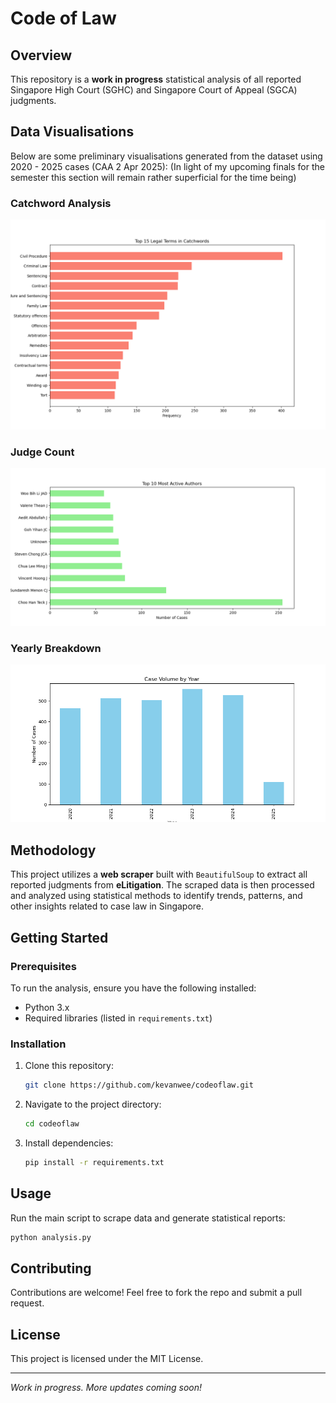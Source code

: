 # Code of Law

## Overview
This repository is a **work in progress** statistical analysis of all reported Singapore High Court (SGHC) and Singapore Court of Appeal (SGCA) judgments.

## Data Visualisations
Below are some preliminary visualisations generated from the dataset using 2020 - 2025 cases (CAA 2 Apr 2025):
(In light of my upcoming finals for the semester this section will remain rather superficial for the time being)

### Catchword Analysis
![Catchword Analysis](./tables/catchword.png)

### Judge Count
![Judge Count](./tables/judgecount.png)

### Yearly Breakdown
![Yearly Breakdown](./tables/yearbreakdown.png)

## Methodology
This project utilizes a **web scraper** built with `BeautifulSoup` to extract all reported judgments from **eLitigation**. The scraped data is then processed and analyzed using statistical methods to identify trends, patterns, and other insights related to case law in Singapore. 

## Getting Started
### Prerequisites
To run the analysis, ensure you have the following installed:
- Python 3.x
- Required libraries (listed in `requirements.txt`)

### Installation
1. Clone this repository:
   ```sh
   git clone https://github.com/kevanwee/codeoflaw.git
   ```
2. Navigate to the project directory:
   ```sh
   cd codeoflaw
   ```
3. Install dependencies:
   ```sh
   pip install -r requirements.txt
   ```

## Usage
Run the main script to scrape data and generate statistical reports:
```sh
python analysis.py
```

## Contributing
Contributions are welcome! Feel free to fork the repo and submit a pull request.

## License
This project is licensed under the MIT License.

---
*Work in progress. More updates coming soon!*
